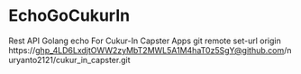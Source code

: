# EchoGoCukurIn
Rest API Golang echo For Cukur-In Capster Apps
git remote set-url origin https://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@github.com/nuryanto2121/cukur_in_capster.git
